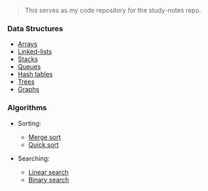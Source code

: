 > This serves as my code repository for the study-notes repo.

### Data Structures
- [Arrays](code/data-structures/array.c)
- [Linked-lists](code/data-structures/linked-list.c)
- [Stacks](code/data-structures/stack.c)
- [Queues](code/data-structures/queue.c)
- [Hash tables](code/data-structures/hash-table.c)
- [Trees](code/data-structures/tree.c)
- [Graphs](code/data-structures/graph.c)

### Algorithms
- Sorting:
    - [Merge sort](code/algorithms/sorting/mergesort.c)
    - [Quick sort](code/algorithms/sorting/quicksort.c)
 
- Searching: 
    - [Linear search](code/algorithms/searching/linear-search.c)
    - [Binary search](code/algorithms/searching/binary-search.c)
